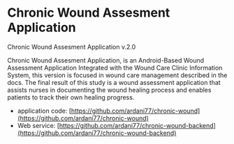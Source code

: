 # Chronic Wound Assesment Application
Chronic Wound Assesment Application v.2.0

Chronic Wound Assesment Application, is an Android-Based Wound Assessment Application Integrated with the Wound Care Clinic Information System, this version is focused in wound care management described in the docs. The final result of this study is a wound assessment application that assists nurses in documenting the wound healing process and enables patients to track their own healing progress.

- application code: [https://github.com/ardani77/chronic-wound](https://github.com/ardani77/chronic-wound)
- Web service: [https://github.com/ardani77/chronic-wound-backend](https://github.com/ardani77/chronic-wound-backend)
